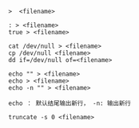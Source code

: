 ```
>  <filename>
```

```
: > <filename>
true > <filename>
```

```
cat /dev/null > <filename>
cp /dev/null <filename>
dd if=/dev/null of=<filename>
```

```
echo "" > <filename>
echo > <filename>
echo -n "" > <filename>

echo ： 默认结尾输出新行， -n: 输出新行
```

```
truncate -s 0 <filename>
```


